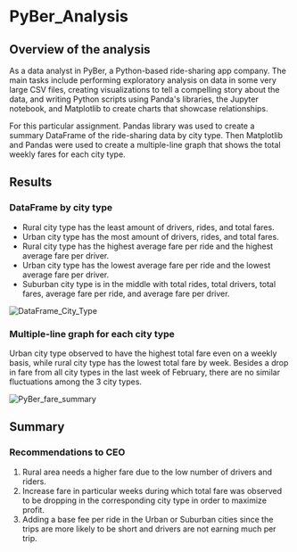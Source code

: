 # PyBer_Analysis

## Overview of the analysis
As a data analyst in PyBer, a Python-based ride-sharing app company. The main tasks include performing exploratory analysis on data in some very large CSV files, creating visualizations to tell a compelling story about the data, and writing Python scripts using Panda's libraries, the Jupyter notebook, and Matplotlib to create charts that showcase relationships. 

For this particular assignment. Pandas library was used to create a summary DataFrame of the ride-sharing data by city type. Then Matplotlib and Pandas were used to create a multiple-line graph that shows the total weekly fares for each city type. 

## Results

### DataFrame by city type

- Rural city type has the least amount of drivers, rides, and total fares.
- Urban city type has the most amount of drivers, rides, and total fares.
- Rural city type has the highest average fare per ride and the highest average fare per driver.
- Urban city type has the lowest average fare per ride and the lowest average fare per driver. 
- Suburban city type is in the middle with total rides, total drivers, total fares, average fare per ride, and average fare per driver. 

![DataFrame_City_Type](https://user-images.githubusercontent.com/84931545/126914309-8942523e-6f42-402e-a722-cf429d08c655.PNG)


### Multiple-line graph for each city type

Urban city type observed to have the highest total fare even on a weekly basis, while rural city type has the lowest total fare by week. Besides a drop in fare from all city types in the last week of February, there are no similar fluctuations among the 3 city types. 

![PyBer_fare_summary](https://user-images.githubusercontent.com/84931545/126914313-f6193033-d368-4de4-89de-66f9b7c6ade7.png)


## Summary

### Recommendations to CEO

1. Rural area needs a higher fare due to the low number of drivers and riders.
2. Increase fare in particular weeks during which total fare was observed to be dropping in the corresponding city type in order to maximize profit.
3. Adding a base fee per ride in the Urban or Suburban cities since the trips are more likely to be short and drivers are not earning much per trip. 
